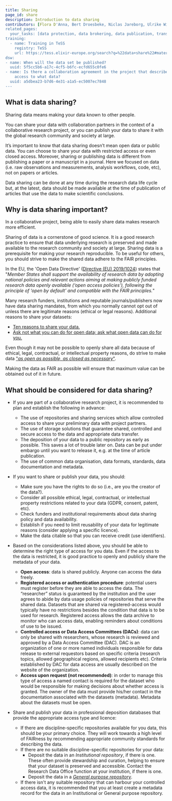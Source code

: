 ```yaml
---
title: Sharing
page_id: share
description: Introduction to data sharing
contributors: [Flora D'Anna, Bert Droesbeke, Niclas Jareborg, Ulrike Wittig]
related_pages: 
  your_tasks: [data protection, data brokering, data publication, transfer, identifiers, licensing, metadata, sensitive, storage]
training:
  - name: Training in TeSS
    registry: TeSS
    url: https://tess.elixir-europe.org/search?q=%22data+share%22#materials
dsw:
- name: When will the data set be published?
  uuid: 5f5cc5b6-a17c-4cf5-b6fc-ecfd655c0fe6
- name: Is there a collaboration agreement in the project that describes who can have
    access to what data?
  uuid: a5dbea23-b7d6-4e31-a1a5-ec5007ec7848
---
```


## What is data sharing?
Sharing data means making your data known to other people.

You can share your data with collaboration partners in the context of a collaborative research project, or you can publish your data to share it with the global research community and society at large. 

It’s important to know that data sharing doesn’t mean open data or public data. You can choose to share your data with restricted access or even closed access. 
Moreover, sharing or publishing data is different from publishing a paper or a manuscript in a journal. Here we focused on data (i.e. raw observations and measurements, analysis workflows, code, etc), not on papers or articles.

Data sharing can be done at any time during the research data life cycle but, at the latest, data should be made available at the time of publication of articles that use the data to make scientific conclusions. 

## Why is data sharing important?

In a collaborative project, being able to easily share data makes research more efficient.

Sharing of data is a cornerstone of good science. It is a good research practice to ensure that data underlying research is preserved and made available to the research community and society at large. Sharing data is a prerequisite for making your research reproducible. To be useful for others, you should strive to make the shared data adhere to the FAIR principles. 

In the EU, the 'Open Data Directive' ([Directive (EU) 2019/1024](https://eur-lex.europa.eu/legal-content/EN/TXT/?qid=1561563110433&uri=CELEX:32019L1024)) states that "_Member States shall support the availability of research data by adopting national policies and relevant actions aiming at making publicly funded research data openly available (‘open access policies’), following the principle of ‘open by default’ and compatible with the FAIR principles._"

Many research funders, institutions and reputable journals/publishers now have data sharing mandates, from which you normally cannot opt out of unless there are legitimate reasons (ethical or legal reasons). Additional reasons to share your datasets:
* [Ten reasons to share your data.](https://www.natureindex.com/news-blog/ten-reasons-to-share-your-data)
* [Ask not what you can do for open data; ask what open data can do for you.](http://blogs.nature.com/naturejobs/2017/06/19/ask-not-what-you-can-do-for-open-data-ask-what-open-data-can-do-for-you/)

Even though it may not be possible to openly share all data because of ethical, legal, contractual, or intellectual property reasons, do strive to make data ["_as open as possible, as closed as necessary_"](https://www.allea.org/wp-content/uploads/2017/05/ALLEA-European-Code-of-Conduct-for-Research-Integrity-2017.pdf).

Making the data as FAIR as possible will ensure that maximum value can be obtained out of it in future.

## What should be considered for data sharing?

* If you are part of a collaborative research project, it is recommended to plan and establish the following in advance:
  * The use of repositories and sharing services which allow controlled access to share your preliminary data with project partners.
  * The use of storage solutions that guarantee shared, controlled and secure access to the data and appropriate data transfer.
  * The deposition of your data to a public repository as early as possible. This saves a lot of trouble later on. Data can be put under embargo until you want to release it, e.g. at the time of article publication.
  * The use of common data organisation, data formats, standards, data documentation and metadata. 

* If you want to share or publish your data, you should:
  * Make sure you have the rights to do so (i.e., are you the creator of the data?).
  * Consider all possible ethical, legal, contractual, or intellectual property restrictions related to your data (GDPR, consent, patent, etc).
  * Check funders and institutional requirements about data sharing policy and data availability.
  * Establish if you need to limit reusability of your data for legitimate reasons (consider applying a specific licence).
  * Make the data citable so that you can receive credit (use identifiers).

* Based on the considerations listed above, you should be able to determine the right type of access for you data. Even if the access to the data is restricted, it is good practice to openly and publicly share the metadata of your data.
  * **Open access**: data is shared publicly. Anyone can access the data freely.
  * **Registered access or authentication procedure**: potential users must register before they are able to access the data. The “researcher” status is guaranteed by the institution and the user agrees to abide by data usage policies of repositories that serve the shared data. Datasets that are shared via registered-access would typically have no restrictions besides the condition that data is to be used for research. Registered access allows the data archive to monitor who can access data, enabling reminders about conditions of use to be issued.
  * **Controlled access or Data Access Committees (DACs)**: data can only be shared with researchers, whose research is reviewed and approved by a Data Access Committee (DAC). DAC is an organization of one or more named individuals responsible for data release to external requestors based on specific criteria (research topics, allowed geographical regions, allowed recipients etc). Criteria established by DAC for data access are usually described on the website of the organization.
  * **Access upon request (not recommended)**: in order to manage this type of access a named contact is required for the dataset who would be responsible for making decisions about whether access is granted. The owner of the data must provide his/her contact in the documentation associated with the datasets (metadata). Metadata about the datasets must be open.

* Share and publish your data in professional deposition databases that provide the appropriate access type and licence:
  * If there are discipline-specific repositories available for you data, this should be your primary choice. They will work towards a high level of FAIRness by recommending appropriate community standards for describing the data. 
  * If there are no suitable discipline-specific repositories for your data:
    * Deposit the data in an _Institutional repository_, if there is one. These often provide stewardship and curation, helping to ensure that your dataset is preserved and accessible. Contact the Research Data Office function at your institution, if there is one.
    * Deposit the data in a [_General purpose repository_](https://www.nature.com/sdata/policies/repositories#general).
  * If there isn't any suitable repository that can harbour your controlled access data, it is recommended that you at least create a metadata record for the data in an Institutional or General purpose repository.

